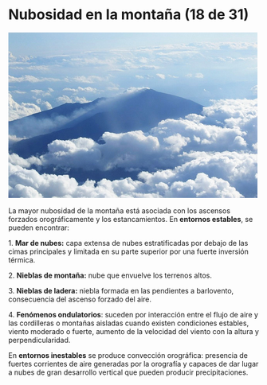 # Nubosidad en la montaña (18 de 31)

![Volcán Etna](img/3492347402_6be1f75850.jpg)

La mayor nubosidad de la montaña está asociada con los ascensos forzados orográficamente y los estancamientos. En **entornos estables**, se pueden encontrar:

1\. **Mar de nubes:** capa extensa de nubes estratificadas por debajo de las cimas principales y limitada en su parte superior por una fuerte inversión térmica.

2\. **Nieblas de montaña:** nube que envuelve los terrenos altos.

3\. **Nieblas de ladera:** niebla formada en las pendientes a barlovento, consecuencia del ascenso forzado del aire.

4\. **Fenómenos ondulatorios**: suceden por interacción entre el flujo de aire y las cordilleras o montañas aisladas cuando existen condiciones estables, viento moderado o fuerte, aumento de la velocidad del viento con la altura y perpendicularidad.  

En **entornos inestables** se produce convección orográfica: presencia de fuertes corrientes de aire generadas por la orografía y capaces de dar lugar a nubes de gran desarrollo vertical que pueden producir precipitaciones.  

